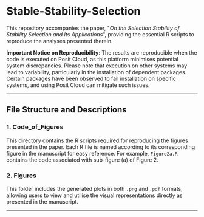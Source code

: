 # Stable-Stability-Selection

This repository accompanies the paper, "*On the Selection Stability of Stability Selection and Its Applications*", providing the essential R scripts to reproduce the analyses presented therein.

**Important Notice on Reproducibility**: The results are reproducible when the code is executed on Posit Cloud, as this platform minimises potential system discrepancies. Please note that execution on other systems may lead to variability, particularly in the installation of dependent packages. Certain packages have been observed to fail installation on specific systems, and using Posit Cloud can mitigate such issues.

---

## File Structure and Descriptions

### 1. **Code_of_Figures**
This directory contains the R scripts required for reproducing the figures presented in the paper. Each R file is named according to its corresponding figure in the manuscript for easy reference. For example, `Figure2a.R` contains the code associated with sub-figure (a) of Figure 2.

### 2. **Figures**
This folder includes the generated plots in both `.png` and `.pdf` formats, allowing users to view and utilise the visual representations directly as presented in the manuscript.

---





